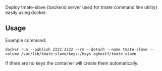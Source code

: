 Deploy tmate-slave (backend server used for tmate command line utility) easily using docker.

## Usage
Example command:
```
docker run --publish 2222:2222 --rm --detach --name tmate-slave --volume /var/lib/tmate-slave/keys:/keys aghost7/tmate-slave
```

If there are no keys the container will create them automatically.
